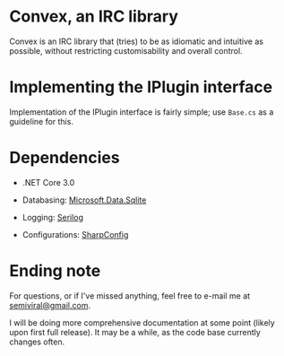 # Convex, an IRC library

 Convex is an IRC library that (tries) to be as idiomatic and intuitive as possible, without restricting customisability and overall control.

# Implementing the IPlugin interface

 Implementation of the IPlugin interface is fairly simple; use `Base.cs` as a guideline for this.

# Dependencies

 - .NET Core 3.0

 - Databasing: [Microsoft.Data.Sqlite](https://github.com/aspnet/Microsoft.Data.Sqlite)

 - Logging: [Serilog](https://serilog.net/)

 - Configurations: [SharpConfig](https://github.com/cemdervis/SharpConfig)

# Ending note

 For questions, or if I've missed anything, feel free to e-mail me at semiviral@gmail.com.

 I will be doing more comprehensive documentation at some point (likely upon first full release). It may be a while, as the code base currently changes often.
